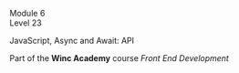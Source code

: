 Module 6  
Level 23  

JavaScript, Async and Await: API

Part of the **Winc Academy** course _Front End Development_